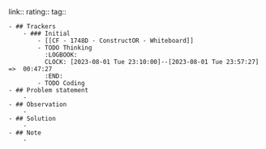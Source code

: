 link:: 
rating::
tag::

	- ## Trackers
		- ### Initial
			- [[CF - 1748D - ConstructOR - Whiteboard]]
			- TODO Thinking
			  :LOGBOOK:
			  CLOCK: [2023-08-01 Tue 23:10:00]--[2023-08-01 Tue 23:57:27] =>  00:47:27
			  :END:
			- TODO Coding
	- ## Problem statement
		-
	- ## Observation
		-
	- ## Solution
		-
	- ## Note
		-